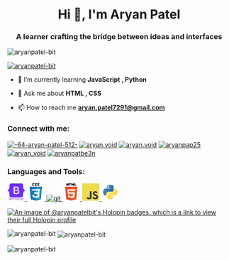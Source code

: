<h1 align="center">Hi 👋, I'm Aryan Patel</h1>
<h3 align="center">A learner crafting the bridge between ideas and interfaces</h3>

<p align="left"> <img src="https://komarev.com/ghpvc/?username=aryanpatel-bit&label=Profile%20views&color=0e75b6&style=flat" alt="aryanpatel-bit" /> </p>

<p align="left"> <a href="https://github.com/ryo-ma/github-profile-trophy"><img src="https://github-profile-trophy.vercel.app/?username=aryanpatel-bit" alt="aryanpatel-bit" /></a> </p>

- 🌱 I’m currently learning **JavaScript , Python**

- 💬 Ask me about **HTML , CSS**

- 📫 How to reach me **aryan.patel7291@gmail.com**

<h3 align="left">Connect with me:</h3>
<p align="left">
<a href="https://linkedin.com/in/-64-aryan-patel-512-" target="blank"><img align="center" src="https://raw.githubusercontent.com/rahuldkjain/github-profile-readme-generator/master/src/images/icons/Social/linked-in-alt.svg" alt="-64-aryan-patel-512-" height="30" width="40" /></a>
<a href="https://kaggle.com/aryan.void" target="blank"><img align="center" src="https://raw.githubusercontent.com/rahuldkjain/github-profile-readme-generator/master/src/images/icons/Social/kaggle.svg" alt="aryan.void" height="30" width="40" /></a>
<a href="https://instagram.com/aryan.void" target="blank"><img align="center" src="https://raw.githubusercontent.com/rahuldkjain/github-profile-readme-generator/master/src/images/icons/Social/instagram.svg" alt="aryan.void" height="30" width="40" /></a>
<a href="https://www.codechef.com/users/aryanpap25" target="blank"><img align="center" src="https://cdn.jsdelivr.net/npm/simple-icons@3.1.0/icons/codechef.svg" alt="aryanpap25" height="30" width="40" /></a>
<a href="https://www.leetcode.com/aryan_void" target="blank"><img align="center" src="https://raw.githubusercontent.com/rahuldkjain/github-profile-readme-generator/master/src/images/icons/Social/leet-code.svg" alt="aryan_void" height="30" width="40" /></a>
<a href="https://auth.geeksforgeeks.org/user/aryanpatbe3n" target="blank"><img align="center" src="https://raw.githubusercontent.com/rahuldkjain/github-profile-readme-generator/master/src/images/icons/Social/geeks-for-geeks.svg" alt="aryanpatbe3n" height="30" width="40" /></a>
</p>

<h3 align="left">Languages and Tools:</h3>
<p align="left"> <a href="https://getbootstrap.com" target="_blank" rel="noreferrer"> <img src="https://raw.githubusercontent.com/devicons/devicon/master/icons/bootstrap/bootstrap-plain-wordmark.svg" alt="bootstrap" width="40" height="40"/> </a> <a href="https://www.w3schools.com/css/" target="_blank" rel="noreferrer"> <img src="https://raw.githubusercontent.com/devicons/devicon/master/icons/css3/css3-original-wordmark.svg" alt="css3" width="40" height="40"/> </a> <a href="https://git-scm.com/" target="_blank" rel="noreferrer"> <img src="https://www.vectorlogo.zone/logos/git-scm/git-scm-icon.svg" alt="git" width="40" height="40"/> </a> <a href="https://www.w3.org/html/" target="_blank" rel="noreferrer"> <img src="https://raw.githubusercontent.com/devicons/devicon/master/icons/html5/html5-original-wordmark.svg" alt="html5" width="40" height="40"/> </a> <a href="https://developer.mozilla.org/en-US/docs/Web/JavaScript" target="_blank" rel="noreferrer"> <img src="https://raw.githubusercontent.com/devicons/devicon/master/icons/javascript/javascript-original.svg" alt="javascript" width="40" height="40"/> </a> <a href="https://www.python.org" target="_blank" rel="noreferrer"> <img src="https://raw.githubusercontent.com/devicons/devicon/master/icons/python/python-original.svg" alt="python" width="40" height="40"/> </a> </p>

[![An image of @aryanpatelbit's Holopin badges, which is a link to view their full Holopin profile](https://holopin.me/aryanpatelbit)](https://holopin.io/@aryanpatelbit)


<p><img align="left" src="https://github-readme-stats.vercel.app/api/top-langs?username=aryanpatel-bit&show_icons=true&locale=en&layout=compact" alt="aryanpatel-bit" /></p>

<p>&nbsp;<img align="center" src="https://github-readme-stats.vercel.app/api?username=aryanpatel-bit&show_icons=true&locale=en" alt="aryanpatel-bit" /></p>

<p><img align="center" src="https://github-readme-streak-stats.herokuapp.com/?user=aryanpatel-bit&" alt="aryanpatel-bit" /></p>
